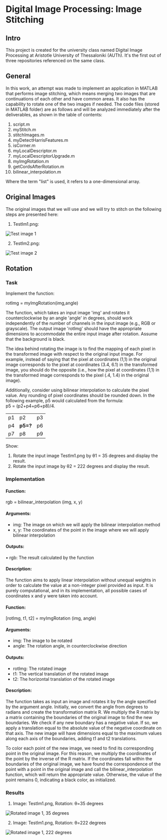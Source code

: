 # Digital Image Processing: Image Stitching
## Intro
This project is created for the university class named Digital Image Processing at Aristotle University of Thessaloniki (AUTh). It's the first out of three repositories referenced on the same class.

## General

In this work, an attempt was made to implement an application in MATLAB that performs image stitching, which means merging two images that are continuations of each other and have common areas. It also has the capability to rotate one of the two images if needed. The code files (stored in MATLAB folder) are as follows and will be analyzed immediately after the deliverables, as shown in the table of contents:

1. script.m
2. myStitch.m
3. stitchImages.m
4. myDetectHarrisFeatures.m
5. isCorner.m
6. myLocalDescriptor.m
7. myLocalDescriptorUpgrade.m
8. myImgRotation.m
9. getCordsAfterRotation.m
10. bilinear_interpolation.m

Where the term "list" is used, it refers to a one-dimensional array.

## Original Images
The original images that we will use and we will try to stitch on the following steps are presented here:
1. TestIm1.png:

![Test image 1](/images/TestIm1.png)

2. TestIm2.png:

![Test image 2](/images/TestIm2.png)

## Rotation
### Task
Implement the function:

rotImg = myImgRotation(img,angle)

The function, which takes an input image 'img' and rotates it counterclockwise by an angle 'angle' in degrees, should work independently of the number of channels in the input image (e.g., RGB or grayscale). The output image 'rotImg' should have the appropriate dimensions to accommodate the entire input image after rotation. Assume that the background is black.

The idea behind rotating the image is to find the mapping of each pixel in the transformed image with respect to the original input image. For example, instead of saying that the pixel at coordinates (1,1) in the original image corresponds to the pixel at coordinates (3.4, 6.1) in the transformed image, you should do the opposite (i.e., how the pixel at coordinates (1,1) in the transformed image corresponds to the pixel (.4, 1.4) in the original image).

Additionally, consider using bilinear interpolation to calculate the pixel value. Any rounding of pixel coordinates should be rounded down. In the following example, p5 would calculated from the formula:  
p5 = (p2+p4+p6+p8)/4.

|    |          |    |
|----|----------|----|
| p1 | p2       | p3 |
| p4 | **p5=?** | p6 |
| p7 | p8       | p9 |

Show:
1. Rotate the input image TestIm1.png by θ1 = 35 degrees and display the result.
2. Rotate the input image by θ2 = 222 degrees and display the result.

### Implementation
#### Function:
rgb = bilinear_interpolation (img, x, y)

#### Arguments:
* img: The image on which we will apply the bilinear interpolation method
* x, y: The coordinates of the point in the image where we will apply bilinear interpolation

#### Outputs:
• rgb: The result calculated by the function

#### Description:
The function aims to apply linear interpolation without unequal weights in order to calculate the value at a non-integer pixel provided as input. It is purely computational, and in its implementation, all possible cases of coordinates x and y were taken into account.

#### Function:

[rotImg, t1, t2] = myImgRotation (img, angle)

#### Arguments:
* img: The image to be rotated
* angle: The rotation angle, in counterclockwise direction

#### Outputs:
* rotImg: The rotated image
* t1: The vertical translation of the rotated image
* t2: The horizontal translation of the rotated image

#### Description:
The function takes as input an image and rotates it by the angle specified by the argument angle. Initially, we convert the angle from degrees to radians and create the transformation matrix R. We multiply the R matrix by a matrix containing the boundaries of the original image to find the new boundaries. We check if any new boundary has a negative value. If so, we apply a translation equal to the absolute value of the negative coordinate on that axis. The new image will have dimensions equal to the maximum values along each axis of the boundaries, adding t1 and t2 translations.

To color each point of the new image, we need to find its corresponding point in the original image. For this reason, we multiply the coordinates of the point by the inverse of the R matrix. If the coordinates fall within the boundaries of the original image, we have found the correspondence of the point with a point in the original image and call the bilinear_interpolation function, which will return the appropriate value. Otherwise, the value of the point remains 0, indicating a black color, as initialized.

### Results
1. Image: TestIm1.png, Rotation: θ=35 degrees

![Rotated image 1, 35 degrees](/images/rotation1.png)

2. Image: TestIm1.png, Rotation: θ=222 degrees

![Rotated image 1, 222 degrees](/images/rotation2.png)
